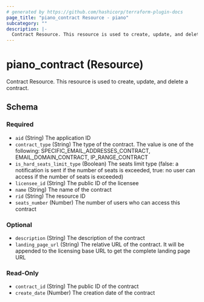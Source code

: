 ```yaml
---
# generated by https://github.com/hashicorp/terraform-plugin-docs
page_title: "piano_contract Resource - piano"
subcategory: ""
description: |-
  Contract Resource. This resource is used to create, update, and delete a contract.
---
```


# piano_contract (Resource)

Contract Resource. This resource is used to create, update, and delete a contract.



<!-- schema generated by tfplugindocs -->
## Schema

### Required

- `aid` (String) The application ID
- `contract_type` (String) The type of the contract. The value is one of the following: SPECIFIC_EMAIL_ADDRESSES_CONTRACT, EMAIL_DOMAIN_CONTRACT, IP_RANGE_CONTRACT
- `is_hard_seats_limit_type` (Boolean) The seats limit type (false: a notification is sent if the number of seats is exceeded, true: no user can access if the number of seats is exceeded)
- `licensee_id` (String) The public ID of the licensee
- `name` (String) The name of the contract
- `rid` (String) The resource ID
- `seats_number` (Number) The number of users who can access this contract

### Optional

- `description` (String) The description of the contract
- `landing_page_url` (String) The relative URL of the contract. It will be appended to the licensing base URL to get the complete landing page URL

### Read-Only

- `contract_id` (String) The public ID of the contract
- `create_date` (Number) The creation date of the contract
